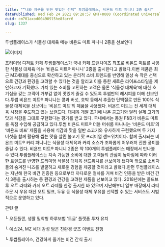 ```yaml
---
title: "“나와 지구를 위한 맛있는 선택” 투썸플레이스, 비욘드 미트 파니니 2종 출시"
datePublished: Wed Feb 24 2021 09:28:57 GMT+0000 (Coordinated Universal Time)
cuid: cm701axod004909l5he8farr6
slug: 1337

---
```



투썸플레이스가 식물성 대체육 메뉴 비욘드 미트 파니니 2종을 선보인다

![이미지](https://cdn.hashnode.com/res/hashnode/image/upload/v1739251274583/c053eda3-9fbc-4870-81d5-a99405c93e64.jpeg)

프리미엄 디저트 카페 투썸플레이스가 국내 카페 프랜차이즈 최초로 비욘드 미트를 사용한 식물성 대체육 메뉴 ‘비욘드 미트® 파니니’ 2종을 출시한다고 밝혔다.이번 제품은 최근 MZ세대를 중심으로 확산하고 있는 윤리적 소비 트렌드를 반영해 일상 속 작은 선택으로 건강과 환경을 고려할 수 있다는 것을 알리고 이를 통한 새로운 라이프스타일을 제안하고자 기획했다. 가치 있는 소비를 고민하는 고객은 물론 ‘식물성 대체육’에 대한 호기심을 갖는 고객이 거부감 없이 맛있게 즐길 수 있도록 투썸만의 레시피를 더해 선보인다.투썸 비욘드 미트® 파니니는 콩과 버섯, 호박 등에서 추출한 단백질로 만든 100% 식물성 대체육을 선보이는 ‘비욘드 미트’의 제품을 사용했다. 비욘드 미트는 전 세계 대체육 시장을 주도하고 있는 브랜드다. 대체육 개발 초기에 나온 콩고기와 달리 실제 고기의 맛과 식감을 그대로 구현했다는 평가를 받고 있다. 국내에서는 동원 F&B가 비욘드 미트를 독점 수입해 공급하고 있다.투썸 비욘드 미트® 더블 머쉬룸 파니니는 ‘비욘드 미트’의 ‘비욘드 비프’ 제품을 사용해 식감과 맛을 일반 소고기와 유사하게 구현했으며 두 가지 버섯을 함께 활용해 씹는 맛을 살린 불고기 맛 프리미엄 샌드위치이다. 함께 출시되는 비욘드 미트® 커리 파니니는 식물성 대체육과 커리 소스가 조화롭게 어우러져 진한 풍미를 즐길 수 있다. 비욘드 미트® 파니니 2종은 약 100개의 투썸플레이스 매장에서 만나볼 수 있다.투썸플레이스는 지속 가능한 소비에 대한 고객들의 관심이 높아짐에 따라 이러한 트렌드를 반영한 프리미엄 식물성 대체육 샌드위치를 선보이게 됐다며 앞으로 소비자들의 숨겨진 니즈를 발굴하고 새로운 경험을 제공할 것이라고 밝혔다.한편 투썸플레이스는 지난해 한국 비건 인증원 등으로부터 까다로운 절차를 거쳐 비건 인증을 받은 비건 간식 3종을 출시하는 등 환경과 건강을 고려한 제품을 선보이고 있다. 2018년에는 콜드브루 오트 라떼와 카페 오트 라떼를 한정 출시한 바 있으며 지난해부터 일부 매장에서 라떼 주문 시 우유 대신 오트 밀크, 두유 등 식물성 대체 우유를 선택할 수 있는 서비스도 시범적으로 운영하고 있다.

관련 글

└ 오픈플랜, 생활 밀착형 하루보험 ‘토글’ 플랫폼 투자 유치

└ 예스24, MZ 세대 감성 담은 친환경 굿즈 이벤트 진행

└ 투썸플레이스, 건강하게 즐기는 비건 간식 출시